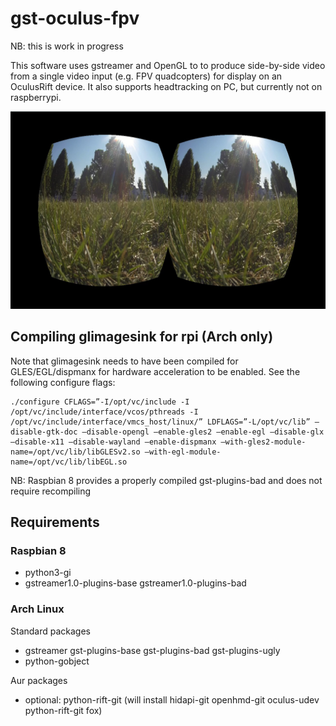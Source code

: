 # gst-oculus-fpv

NB: this is work in progress

This software uses gstreamer and OpenGL to to produce side-by-side video from a single video input (e.g. FPV quadcopters) for display on an OculusRift device. It also supports headtracking on PC, but currently not on raspberrypi. 

[![screenshot](https://raw.githubusercontent.com/fthiery/gst-oculus-fpv/master/screenshot.jpg)](https://www.youtube.com/watch?v=mgGwPvxkLoo)

## Compiling glimagesink for rpi (Arch only)

Note that glimagesink needs to have been compiled for GLES/EGL/dispmanx for hardware acceleration to be enabled. See the following configure flags:

```
./configure CFLAGS=”-I/opt/vc/include -I /opt/vc/include/interface/vcos/pthreads -I /opt/vc/include/interface/vmcs_host/linux/” LDFLAGS=”-L/opt/vc/lib” –disable-gtk-doc –disable-opengl –enable-gles2 –enable-egl –disable-glx –disable-x11 –disable-wayland –enable-dispmanx –with-gles2-module-name=/opt/vc/lib/libGLESv2.so –with-egl-module-name=/opt/vc/lib/libEGL.so
```
NB: Raspbian 8 provides a properly compiled gst-plugins-bad and does not require recompiling

## Requirements

### Raspbian 8

* python3-gi
* gstreamer1.0-plugins-base gstreamer1.0-plugins-bad

### Arch Linux

Standard packages
* gstreamer gst-plugins-base gst-plugins-bad gst-plugins-ugly
* python-gobject

Aur packages
* optional: python-rift-git (will install hidapi-git openhmd-git oculus-udev python-rift-git fox)
